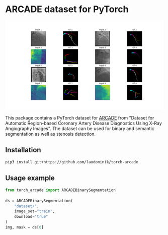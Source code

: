 # ARCADE dataset for PyTorch

![](demo.png)

This package contains a PyTorch dataset for [ARCADE](https://zenodo.org/records/8386059) from
"Dataset for Automatic Region-based Coronary Artery Disease Diagnostics Using X-Ray Angiography Images". The dataset can be used for binary and semantic segmentation as well as stenosis detection.

## Installation

```bash
pip3 install git+https://github.com/laudominik/torch-arcade
```

## Usage example

```python
from torch_arcade import ARCADEBinarySegmentation

ds = ARCADEBinarySegmentation(
    "dataset/",
    image_set="train",
    download="true"
)
img, mask = ds[0]
```
